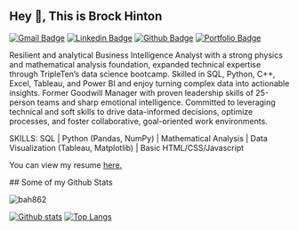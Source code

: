 ## Hey 👋, This is Brock Hinton
[![Gmail Badge](https://img.shields.io/badge/-bahinton9779@gmail.com-c14438?style=flat&logo=Gmail&logoColor=white&link=mailto:bahinton9779@gmail.com)](mailto:bahinton9779@gmail.com) 
[![Linkedin Badge](https://img.shields.io/badge/-www.linkedin.com/in/brockhinton-0072b1?style=flat&logo=Linkedin&logoColor=white&link=https://www.linkedin.com/in/www.linkedin.com/in/brockhinton/)](https://www.linkedin.com/in/www.linkedin.com/in/brockhinton/) [![Github Badge](https://img.shields.io/badge/-bah862-grey?style=flat&logo=github&logoColor=white&link=https://github.com/bah862/)](https://www.github.com/bah862/) [![Portfolio Badge](https://img.shields.io/badge/portfolio-web-blue?style=flat&link=https://github.com/bah862/)](https://github.com/bah862/) <p align='left'>Resilient and analytical Business Intelligence Analyst with a strong physics and mathematical analysis foundation, expanded technical expertise through TripleTen’s data science bootcamp. Skilled in SQL, Python, C++, Excel, Tableau, and Power BI and enjoy turning complex data into actionable insights. Former Goodwill Manager with proven leadership skills of 25-person teams and sharp emotional intelligence. Committed to leveraging technical and soft skills to drive data-informed decisions, optimize processes, and foster collaborative, goal-oriented work environments.

SKILLS:
SQL | Python (Pandas, NumPy) | Mathematical Analysis | Data Visualization (Tableau, Matplotlib) | Basic HTML/CSS/Javascript
</p><p align='left'> You can view my resume <a href='https://docs.google.com/document/d/11SrttHduu1VWCRrbGVo9iG9a2ihhsallrP29O73DTgg/edit?usp=sharing ' target=_blank><u>here</u>.</a></p>
## Some of my Github Stats
<p align=left> <img src=https://komarev.com/ghpvc/?username=bah862 alt=bah862 /> </p>

[![Github stats](https://github-readme-stats.vercel.app/api?username=bah862&show_icons=true&include_all_commits=true)](https://github.com/bah862/github-readme-stats)
[![Top Langs](https://github-readme-stats.vercel.app/api/top-langs/?username=bah862&layout=compact)](https://github.com/bah862/github-readme-stats)

<!--
**bah862/bah862** is a ✨ _special_ ✨ repository because its `README.md` (this file) appears on your GitHub profile.

Here are some ideas to get you started:

- 🔭 I’m currently working on ...
- 🌱 I’m currently learning ...
- 👯 I’m looking to collaborate on ...
- 🤔 I’m looking for help with ...
- 💬 Ask me about ...
- 📫 How to reach me: ...
- 😄 Pronouns: ...
- ⚡ Fun fact: ...
-->
